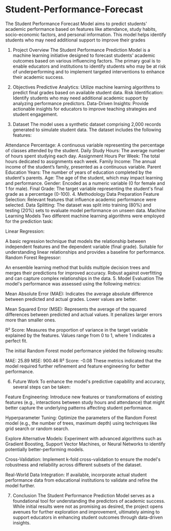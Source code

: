 # Student-Performance-Forecast
The Student Performance Forecast Model aims to predict students' academic performance based on features like attendance, study habits, socio-economic factors, and personal information. This model helps identify students who may need additional support to improve their grades

1. Project Overview
The Student Performance Prediction Model is a machine learning initiative designed to forecast students' academic outcomes based on various influencing factors. The primary goal is to enable educators and institutions to identify students who may be at risk of underperforming and to implement targeted interventions to enhance their academic success.

2. Objectives
Predictive Analytics: Utilize machine learning algorithms to predict final grades based on available student data.
Risk Identification: Identify students who may need additional academic support by analyzing performance predictors.
Data-Driven Insights: Provide actionable insights for educators to improve teaching strategies and student engagement.
3. Dataset
The model uses a synthetic dataset comprising 2,000 records generated to simulate student data. The dataset includes the following features:

Attendance Percentage: A continuous variable representing the percentage of classes attended by the student.
Daily Study Hours: The average number of hours spent studying each day.
Assignment Hours Per Week: The total hours dedicated to assignments each week.
Family Income: The annual income of the student’s family, presented as a continuous variable.
Parent Education Years: The number of years of education completed by the student's parents.
Age: The age of the student, which may impact learning and performance.
Gender: Encoded as a numeric variable (0 for female and 1 for male).
Final Grade: The target variable representing the student's final grade as a percentage (0-100).
4. Methodology
Data Preparation
Feature Selection: Relevant features that influence academic performance were selected.
Data Splitting: The dataset was split into training (80%) and testing (20%) sets to evaluate model performance on unseen data.
Machine Learning Models
Two different machine learning algorithms were employed for the prediction task:

Linear Regression:

A basic regression technique that models the relationship between independent features and the dependent variable (final grade).
Suitable for understanding linear relationships and provides a baseline for performance.
Random Forest Regressor:

An ensemble learning method that builds multiple decision trees and merges their predictions for improved accuracy.
Robust against overfitting and can capture complex relationships in the data.
5. Model Evaluation
The model's performance was assessed using the following metrics:

Mean Absolute Error (MAE): Indicates the average absolute difference between predicted and actual grades. Lower values are better.

Mean Squared Error (MSE): Represents the average of the squared differences between predicted and actual values. It penalizes larger errors more than smaller ones.

R² Score: Measures the proportion of variance in the target variable explained by the features. Values range from 0 to 1, where 1 indicates a perfect fit.

The initial Random Forest model performance yielded the following results:

MAE: 25.89
MSE: 900.46
R² Score: -0.08
These metrics indicated that the model required further refinement and feature engineering for better performance.

6. Future Work
To enhance the model's predictive capability and accuracy, several steps can be taken:

Feature Engineering: Introduce new features or transformations of existing features (e.g., interactions between study hours and attendance) that might better capture the underlying patterns affecting student performance.

Hyperparameter Tuning: Optimize the parameters of the Random Forest model (e.g., the number of trees, maximum depth) using techniques like grid search or random search.

Explore Alternative Models: Experiment with advanced algorithms such as Gradient Boosting, Support Vector Machines, or Neural Networks to identify potentially better-performing models.

Cross-Validation: Implement k-fold cross-validation to ensure the model's robustness and reliability across different subsets of the dataset.

Real-World Data Integration: If available, incorporate actual student performance data from educational institutions to validate and refine the model further.

7. Conclusion
The Student Performance Prediction Model serves as a foundational tool for understanding the predictors of academic success. While initial results were not as promising as desired, the project opens avenues for further exploration and improvement, ultimately aiming to support educators in enhancing student outcomes through data-driven insights.
